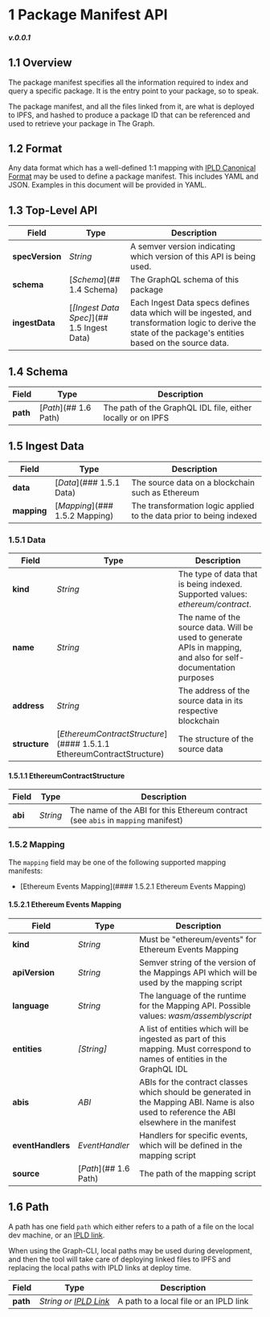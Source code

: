 # 1 Package Manifest API
##### v.0.0.1

## 1.1 Overview
The package manifest specifies all the information required to index and query a specific package. It is the entry point to your package, so to speak.

The package manifest, and all the files linked from it, are what is deployed to IPFS, and hashed to produce a package ID that can be referenced and used to retrieve your package in The Graph.

## 1.2 Format
Any data format which has a well-defined 1:1 mapping with [IPLD Canonical Format](https://github.com/ipld/specs/blob/master/IPLD.md#serialized-data-formats) may be used to define a package manifest. This includes YAML and JSON. Examples in this document will be provided in YAML.

## 1.3 Top-Level API

| Field  | Type | Description   |
| --- | --- | --- |
| **specVersion** | *String*   | A semver version indicating which version of this API is being used.|
| **schema**   | [*Schema*](## 1.4 Schema)   | The GraphQL schema of this package|
| **ingestData**| [*[Ingest Data Spec]*](## 1.5 Ingest Data)| Each Ingest Data specs defines data which will be ingested, and transformation logic to derive the state of the package's entities based on the source data.|

## 1.4 Schema

| Field | Type | Description |
| --- | --- | --- |
| **path**| [*Path*](## 1.6 Path) | The path of the GraphQL IDL file, either locally or on IPFS |

## 1.5 Ingest Data

| Field | Type | Description |
| --- | --- | --- |
| **data** | [*Data*](### 1.5.1 Data) | The source data on a blockchain such as Ethereum |
| **mapping** | [*Mapping*](### 1.5.2 Mapping) | The transformation logic applied to the data prior to being indexed |

### 1.5.1 Data

| Field | Type | Description |
| --- | --- | --- |
| **kind** | *String* | The type of data that is being indexed. Supported values: *ethereum/contract*.|
| **name** | *String* | The name of the source data. Will be used to generate APIs in mapping, and also for self-documentation purposes |
| **address** | *String* | The address of the source data in its respective blockchain |
| **structure** | [*EthereumContractStructure*](#### 1.5.1.1 EthereumContractStructure) | The structure of the source data |

#### 1.5.1.1 EthereumContractStructure

| Field | Type | Description |
| --- | --- | --- |
| **abi** | *String* | The name of the ABI for this Ethereum contract (see `abis` in `mapping` manifest) |

### 1.5.2 Mapping
The `mapping` field may be one of the following supported mapping manifests:
 - [Ethereum Events Mapping](#### 1.5.2.1 Ethereum Events Mapping)

#### 1.5.2.1 Ethereum Events Mapping

| Field | Type | Description |
| --- | --- | --- |
| **kind** | *String* | Must be "ethereum/events" for Ethereum Events Mapping |
| **apiVersion** | *String* | Semver string of the version of the Mappings API which will be used by the mapping script |
| **language** | *String* | The language of the runtime for the Mapping API. Possible values: *wasm/assemblyscript* |
| **entities** | *[String]* | A list of entities which will be ingested as part of this mapping. Must correspond to names of entities in the GraphQL IDL |
| **abis** | *ABI* | ABIs for the contract classes which should be generated in the Mapping ABI. Name is also used to reference the ABI elsewhere in the manifest |
| **eventHandlers** | *EventHandler* | Handlers for specific events, which will be defined in the mapping script |
| **source** | [*Path*](## 1.6 Path) | The path of the mapping script |

## 1.6 Path
A path has one field `path` which either refers to a path of a file on the local dev machine, or an [IPLD link](https://github.com/ipld/specs/blob/master/IPLD.md#linking-between-nodes).

When using the Graph-CLI, local paths may be used during development, and then the tool will take care of deploying linked files to IPFS and replacing the local paths with IPLD links at deploy time.

| Field | Type | Description |
| --- | --- | --- |
| **path** | *String or [IPLD Link](https://github.com/ipld/specs/blob/master/IPLD.md#linking-between-nodes)* | A path to a local file or an IPLD link |
